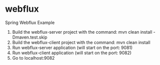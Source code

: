 # webflux
Spring Webflux Example

1. Build the webflux-server project with the command: mvn clean install -Dmaven.test.skip
2. Build the webflux-client project with the command: mvn clean install
3. Run webflux-server application (will start on the port: 9081)
4. Run webflux-client application (will start on the port: 9082)
5. Go to localhost:9082
